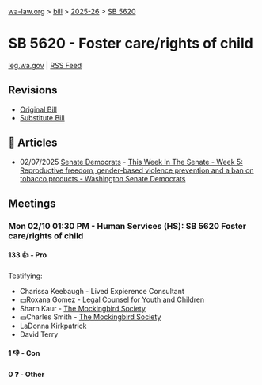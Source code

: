 [wa-law.org](/) > [bill](/bill/) > [2025-26](/bill/2025-26/) > [SB 5620](/bill/2025-26/sb/5620/)

# SB 5620 - Foster care/rights of child
[leg.wa.gov](https://app.leg.wa.gov/billsummary?BillNumber=5620&Year=2025&Initiative=false) | [RSS Feed](./rss.xml)

## Revisions
* [Original Bill](1/)
* [Substitute Bill](S/)

## 📰 Articles
* 02/07/2025 [Senate Democrats](/org/senate_democrats/) - [This Week In The Senate - Week 5: Reproductive freedom, gender-based violence prevention and a ban on tobacco products - Washington Senate Democrats](https://senatedemocrats.wa.gov/blog/2025/02/07/this-week-in-the-senate-week-5-reproductive-freedom-gender-based-violence-prevention-and-a-ban-on-tobacco-products/#:~:text=SB%205620)

## Meetings
### Mon 02/10 01:30 PM - Human Services (HS): SB 5620 Foster care/rights of child
#### 133 👍 - Pro
Testifying:
* Charissa Keebaugh - Lived Expierence Consultant
* 💵Roxana Gomez - [Legal Counsel for Youth and Children](/org/legal_counsel_for_youth_and_children/)
* Sharn Kaur - [The Mockingbird Society](/org/the_mockingbird_society/)
* 💵Charles Smith - [The Mockingbird Society](/org/the_mockingbird_society/)
* LaDonna Kirkpatrick
* David Terry

#### 1 👎 - Con

#### 0 ❓ - Other

